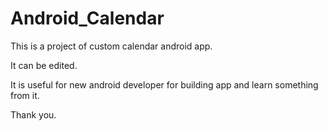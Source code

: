 # Android_Calendar
This is a project of custom calendar android app.

It can be edited.

It is useful for new android developer for building app and learn something from it.

Thank you.
